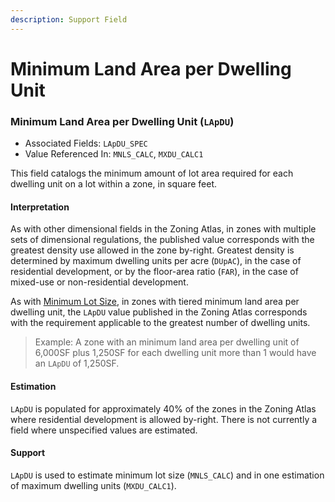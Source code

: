 ```yaml
---
description: Support Field
---
```


# Minimum Land Area per Dwelling Unit

### Minimum Land Area per Dwelling Unit \(`LApDU`\) 

* Associated Fields: `LApDU_SPEC` 
* Value Referenced In: `MNLS_CALC`, `MXDU_CALC1` 

This field catalogs the minimum amount of lot area required for each dwelling unit on a lot within a zone, in square feet. 

#### Interpretation

As with other dimensional fields in the Zoning Atlas, in zones with multiple sets of dimensional regulations, the published value corresponds with the greatest density use allowed in the zone by-right.  Greatest density is determined by maximum dwelling units per acre \(`DUpAC`\), in the case of residential development, or by the floor-area ratio \(`FAR`\), in the case of mixed-use or non-residential development. 

As with [Minimum Lot Size](minimum-lot-size.md), in zones with tiered minimum land area per dwelling unit, the `LApDU` value published in the Zoning Atlas corresponds with the requirement applicable to the greatest number of dwelling units.

> Example: A zone with an minimum land area per dwelling unit of 6,000SF plus 1,250SF for each dwelling unit more than 1 would have an `LApDU` of 1,250SF.

#### Estimation

`LApDU` is populated for approximately 40% of the zones in the Zoning Atlas where residential development is allowed by-right. There is not currently a field where unspecified values are estimated.

#### Support

`LApDU` is used to estimate minimum lot size \(`MNLS_CALC`\) and in one estimation of maximum dwelling units \(`MXDU_CALC1`\).

